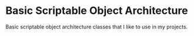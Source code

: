 # Basic Scriptable Object Architecture

Basic scriptable object architecture classes that I like to use in my projects.
